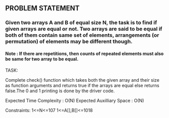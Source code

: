 ## PROBLEM STATEMENT
### Given two arrays A and B of equal size N, the task is to find if given arrays are equal or not. Two arrays are said to be equal if both of them contain same set of elements, arrangements (or permutation) of elements may be different though.
#### Note : If there are repetitions, then counts of repeated elements must also be same for two array to be equal.

TASK:

Complete check() function which takes both the given array and their size as function arguments and returns true if the arrays are equal else returns false.The 0 and 1 printing is done by the driver code.

Expected Time Complexity : O(N)
Expected Auxilliary Space : O(N)

Constraints:
1<=N<=107
1<=A[],B[]<=1018
